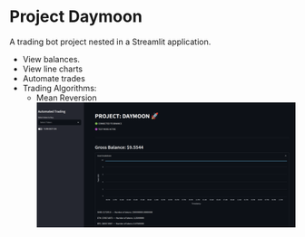 # Project Daymoon

A trading bot project nested in a Streamlit application.

- View balances.
- View line charts
- Automate trades
- Trading Algorithms:
    - Mean Reversion
![alt text](https://github.com/ethantindall/TraderBot/blob/main/images/screenshot_home.png)
